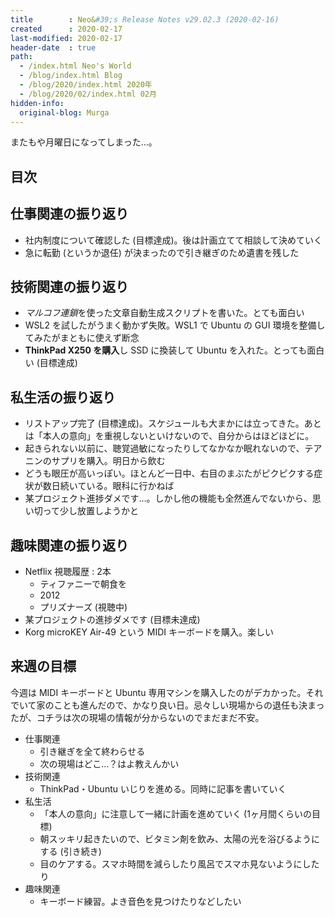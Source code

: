```yaml
---
title        : Neo&#39;s Release Notes v29.02.3 (2020-02-16)
created      : 2020-02-17
last-modified: 2020-02-17
header-date  : true
path:
  - /index.html Neo's World
  - /blog/index.html Blog
  - /blog/2020/index.html 2020年
  - /blog/2020/02/index.html 02月
hidden-info:
  original-blog: Murga
---
```


またもや月曜日になってしまった…。

## 目次

## 仕事関連の振り返り

- 社内制度について確認した (目標達成)。後は計画立てて相談して決めていく
- 急に転勤 (というか退任) が決まったので引き継ぎのため遺書を残した

## 技術関連の振り返り

- *マルコフ連鎖*を使った文章自動生成スクリプトを書いた。とても面白い
- WSL2 を試したがうまく動かず失敗。WSL1 で Ubuntu の GUI 環境を整備してみたがまともに使えず断念
- **ThinkPad X250 を購入**し SSD に換装して Ubuntu を入れた。とっても面白い (目標達成)

## 私生活の振り返り

- リストアップ完了 (目標達成)。スケジュールも大まかには立ってきた。あとは「本人の意向」を重視しないといけないので、自分からはほどほどに。
- 起きられない以前に、聴覚過敏になったりしてなかなか眠れないので、テアニンのサプリを購入。明日から飲む
- どうも眼圧が高いっぽい。ほとんど一日中、右目のまぶたがピクピクする症状が数日続いている。眼科に行かねば
- 某プロジェクト進捗ダメです…。しかし他の機能も全然進んでないから、思い切って少し放置しようかと

## 趣味関連の振り返り

- Netflix 視聴履歴 : 2本
  - ティファニーで朝食を
  - 2012
  - プリズナーズ (視聴中)
- 某プロジェクトの進捗ダメです (目標未達成)
- Korg microKEY Air-49 という MIDI キーボードを購入。楽しい

## 来週の目標

今週は MIDI キーボードと Ubuntu 専用マシンを購入したのがデカかった。それでいて家のことも進んだので、かなり良い日。忌々しい現場からの退任も決まったが、コチラは次の現場の情報が分からないのでまだまだ不安。

- 仕事関連
  - 引き継ぎを全て終わらせる
  - 次の現場はどこ…？はよ教えんかい
- 技術関連
  - ThinkPad・Ubuntu いじりを進める。同時に記事を書いていく
- 私生活
  - 「本人の意向」に注意して一緒に計画を進めていく (1ヶ月間くらいの目標)
  - 朝スッキリ起きたいので、ビタミン剤を飲み、太陽の光を浴びるようにする (引き続き)
  - 目のケアする。スマホ時間を減らしたり風呂でスマホ見ないようにしたり
- 趣味関連
  - キーボード練習。よき音色を見つけたりなどしたい
